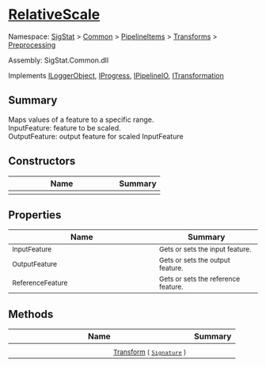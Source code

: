 # [RelativeScale](./RelativeScale.md)

Namespace: [SigStat]() > [Common](./../../../README.md) > [PipelineItems]() > [Transforms]() > [Preprocessing](./README.md)

Assembly: SigStat.Common.dll

Implements [ILoggerObject](./../../../ILoggerObject.md), [IProgress](./../../../Helpers/IProgress.md), [IPipelineIO](./../../../Pipeline/IPipelineIO.md), [ITransformation](./../../../ITransformation.md)

## Summary
Maps values of a feature to a specific range.  <br>InputFeature: feature to be scaled.<br>OutputFeature: output feature for scaled InputFeature

## Constructors

| Name | Summary | 
| --- | --- | 
|<img width=200/> <sub></sub> | <sub></sub> | <br>


## Properties

| Name | Summary | 
| --- | --- | 
|<img width=200/> <sub>InputFeature</sub> | <sub>Gets or sets the input feature.</sub> | <br>
|<img width=200/> <sub>OutputFeature</sub> | <sub>Gets or sets the output feature.</sub> | <br>
|<img width=200/> <sub>ReferenceFeature</sub> | <sub>Gets or sets the reference feature.</sub> | <br>


## Methods

| Name | Summary | 
| --- | --- | 
|<img width=200/> <sub>[Transform](./Methods/RelativeScale-100663787.md) ( [`Signature`](./../../../Signature.md) )</sub> | <sub></sub> | <br>


